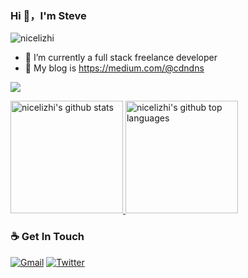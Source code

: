 ### Hi 👋，I'm Steve

<img src="https://komarev.com/ghpvc/?username=nicelizhi&label=Profile%20views&color=3399FF&style=flat" alt="nicelizhi" />

- 🔭 I’m currently a full stack freelance developer
- 🌱 My blog is https://medium.com/@cdndns

![](https://github-profile-summary-cards.vercel.app/api/cards/profile-details?username=nicelizhi&theme=github)

<a href="https://github.com/nicelizhi">
  <img height="180em" src="https://github-readme-stats.vercel.app/api?username=nicelizhi&show_icons=true&theme=buefy&count_private=true" alt="nicelizhi's github stats" /> 
  <img height="180em" src="https://github-readme-stats.vercel.app/api/top-langs/?username=nicelizhi&theme=buefy&layout=compact" alt="nicelizhi's github top languages" /> 
</a>

### ☕ Get In Touch
[![Gmail](https://img.shields.io/badge/-Gmail?style=flat&logo=Gmail&logoColor=white)](mailto:nice.lizhi@gmail.com)
[![Twitter](https://img.shields.io/badge/-Twitter?style=flat&logo=Twitter&logoColor=white)](https://twitter.com/kongfaceworld)
